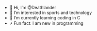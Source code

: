 - 👋 Hi, I’m @Deathlander
- 👀 I’m interested in sports and technology
- 🌱 I’m currently learning coding in C
- ⚡ Fun fact: I am new in  programming

<!---
Deathlander/Deathlander is a ✨ special ✨ repository because its `README.md` (this file) appears on your GitHub profile.
You can click the Preview link to take a look at your changes.
--->
